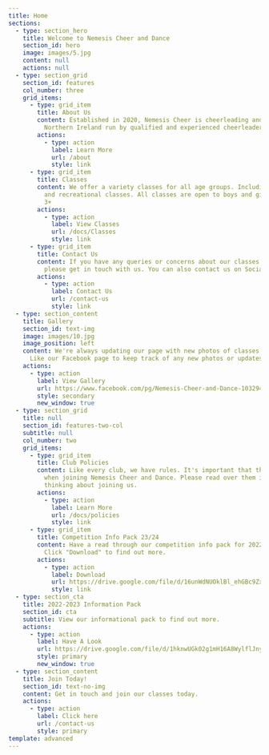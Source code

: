 ```yaml
---
title: Home
sections:
  - type: section_hero
    title: Welcome to Nemesis Cheer and Dance
    section_id: hero
    image: images/5.jpg
    content: null
    actions: null
  - type: section_grid
    section_id: features
    col_number: three
    grid_items:
      - type: grid_item
        title: About Us
        content: Established in 2020, Nemesis Cheer is cheerleading and dance group in
          Northern Ireland run by qualified and experienced cheerleaders.
        actions:
          - type: action
            label: Learn More
            url: /about
            style: link
      - type: grid_item
        title: Classes
        content: We offer a variety classes for all age groups. Including competitive
          and recreational classes. All classes are open to boys and girls age
          3+
        actions:
          - type: action
            label: View Classes
            url: /docs/Classes
            style: link
      - type: grid_item
        title: Contact Us
        content: If you have any queries or concerns about our classes or what we offer
          please get in touch with us. You can also contact us on Social Media.
        actions:
          - type: action
            label: Contact Us
            url: /contact-us
            style: link
  - type: section_content
    title: Gallery
    section_id: text-img
    image: images/10.jpg
    image_position: left
    content: We're always updating our page with new photos of classes and updates!
      Like our Facebook page to keep track of any new photos or updates!
    actions:
      - type: action
        label: View Gallery
        url: https://www.facebook.com/pg/Nemesis-Cheer-and-Dance-103294621499609/photos/?tab=album&album_id=103313164831088&ref=page_internal
        style: secondary
        new_window: true
  - type: section_grid
    title: null
    section_id: features-two-col
    subtitle: null
    col_number: two
    grid_items:
      - type: grid_item
        title: Club Policies
        content: Like every club, we have rules. It's important that these are followed
          when joining Nemesis Cheer and Dance. Please read over them if you're
          thinking about joining us.
        actions:
          - type: action
            label: Learn More
            url: /docs/policies
            style: link
      - type: grid_item
        title: Competition Info Pack 23/24
        content: Have a read through our competition info pack for 2022-2023 for information on competition pricing, tryouts and more.
          Click "Download" to find out more.
        actions:
          - type: action
            label: Download
            url: https://drive.google.com/file/d/16unWdNUOklBl_ehGBc9ZxiOTenHLy5Ss/view?usp=sharing
            style: link
  - type: section_cta
    title: 2022-2023 Information Pack
    section_id: cta
    subtitle: View our informational pack to find out more.
    actions:
      - type: action
        label: Have A Look
        url: https://drive.google.com/file/d/1hknwUGk02g1mH16A8WylflJny3i6alGu/view?usp=sharing
        style: primary
        new_window: true
  - type: section_content
    title: Join Today!
    section_id: text-no-img
    content: Get in touch and join our classes today.
    actions:
      - type: action
        label: Click here
        url: /contact-us
        style: primary
template: advanced
---
```

